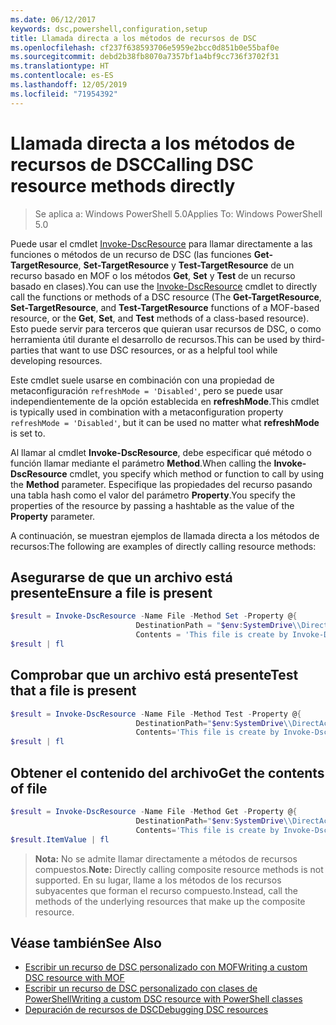 ```yaml
---
ms.date: 06/12/2017
keywords: dsc,powershell,configuration,setup
title: Llamada directa a los métodos de recursos de DSC
ms.openlocfilehash: cf237f638593706e5959e2bcc0d851b0e55baf0e
ms.sourcegitcommit: debd2b38fb8070a7357bf1a4bf9cc736f3702f31
ms.translationtype: HT
ms.contentlocale: es-ES
ms.lasthandoff: 12/05/2019
ms.locfileid: "71954392"
---
```

# <a name="calling-dsc-resource-methods-directly"></a><span data-ttu-id="99aa7-103">Llamada directa a los métodos de recursos de DSC</span><span class="sxs-lookup"><span data-stu-id="99aa7-103">Calling DSC resource methods directly</span></span>

><span data-ttu-id="99aa7-104">Se aplica a: Windows PowerShell 5.0</span><span class="sxs-lookup"><span data-stu-id="99aa7-104">Applies To: Windows PowerShell 5.0</span></span>

<span data-ttu-id="99aa7-105">Puede usar el cmdlet [Invoke-DscResource](/powershell/module/PSDesiredStateConfiguration/Invoke-DscResource) para llamar directamente a las funciones o métodos de un recurso de DSC (las funciones **Get-TargetResource**, **Set-TargetResource** y **Test-TargetResource** de un recurso basado en MOF o los métodos **Get**, **Set** y **Test** de un recurso basado en clases).</span><span class="sxs-lookup"><span data-stu-id="99aa7-105">You can use the [Invoke-DscResource](/powershell/module/PSDesiredStateConfiguration/Invoke-DscResource) cmdlet to directly call the functions or methods of a DSC resource (The **Get-TargetResource**, **Set-TargetResource**, and **Test-TargetResource** functions of a MOF-based resource, or the **Get**, **Set**, and **Test** methods of a class-based resource).</span></span>
<span data-ttu-id="99aa7-106">Esto puede servir para terceros que quieran usar recursos de DSC, o como herramienta útil durante el desarrollo de recursos.</span><span class="sxs-lookup"><span data-stu-id="99aa7-106">This can be used by third-parties that want to use DSC resources, or as a helpful tool while developing resources.</span></span>

<span data-ttu-id="99aa7-107">Este cmdlet suele usarse en combinación con una propiedad de metaconfiguración `refreshMode = 'Disabled'`, pero se puede usar independientemente de la opción establecida en **refreshMode**.</span><span class="sxs-lookup"><span data-stu-id="99aa7-107">This cmdlet is typically used in combination with a metaconfiguration property `refreshMode = 'Disabled'`, but it can be used no matter what **refreshMode** is set to.</span></span>

<span data-ttu-id="99aa7-108">Al llamar al cmdlet **Invoke-DscResource**, debe especificar qué método o función llamar mediante el parámetro **Method**.</span><span class="sxs-lookup"><span data-stu-id="99aa7-108">When calling the **Invoke-DscResource** cmdlet, you specify which method or function to call by using the **Method** parameter.</span></span> <span data-ttu-id="99aa7-109">Especifique las propiedades del recurso pasando una tabla hash como el valor del parámetro **Property**.</span><span class="sxs-lookup"><span data-stu-id="99aa7-109">You specify the properties of the resource by passing a hashtable as the value of the **Property** parameter.</span></span>

<span data-ttu-id="99aa7-110">A continuación, se muestran ejemplos de llamada directa a los métodos de recursos:</span><span class="sxs-lookup"><span data-stu-id="99aa7-110">The following are examples of directly calling resource methods:</span></span>

## <a name="ensure-a-file-is-present"></a><span data-ttu-id="99aa7-111">Asegurarse de que un archivo está presente</span><span class="sxs-lookup"><span data-stu-id="99aa7-111">Ensure a file is present</span></span>

```powershell
$result = Invoke-DscResource -Name File -Method Set -Property @{
                            DestinationPath = "$env:SystemDrive\\DirectAccess.txt";
                            Contents = 'This file is create by Invoke-DscResource'} -Verbose
$result | fl
```

## <a name="test-that-a-file-is-present"></a><span data-ttu-id="99aa7-112">Comprobar que un archivo está presente</span><span class="sxs-lookup"><span data-stu-id="99aa7-112">Test that a file is present</span></span>

```powershell
$result = Invoke-DscResource -Name File -Method Test -Property @{
                            DestinationPath="$env:SystemDrive\\DirectAccess.txt";
                            Contents='This file is create by Invoke-DscResource'} -Verbose
$result | fl
```

## <a name="get-the-contents-of-file"></a><span data-ttu-id="99aa7-113">Obtener el contenido del archivo</span><span class="sxs-lookup"><span data-stu-id="99aa7-113">Get the contents of file</span></span>

```powershell
$result = Invoke-DscResource -Name File -Method Get -Property @{
                            DestinationPath="$env:SystemDrive\\DirectAccess.txt";
                            Contents='This file is create by Invoke-DscResource'} -Verbose
$result.ItemValue | fl
```

><span data-ttu-id="99aa7-114">**Nota:** No se admite llamar directamente a métodos de recursos compuestos.</span><span class="sxs-lookup"><span data-stu-id="99aa7-114">**Note:** Directly calling composite resource methods is not supported.</span></span> <span data-ttu-id="99aa7-115">En su lugar, llame a los métodos de los recursos subyacentes que forman el recurso compuesto.</span><span class="sxs-lookup"><span data-stu-id="99aa7-115">Instead, call the methods of the underlying resources that make up the composite resource.</span></span>

## <a name="see-also"></a><span data-ttu-id="99aa7-116">Véase también</span><span class="sxs-lookup"><span data-stu-id="99aa7-116">See Also</span></span>
- [<span data-ttu-id="99aa7-117">Escribir un recurso de DSC personalizado con MOF</span><span class="sxs-lookup"><span data-stu-id="99aa7-117">Writing a custom DSC resource with MOF</span></span>](../resources/authoringResourceMOF.md)
- [<span data-ttu-id="99aa7-118">Escribir un recurso de DSC personalizado con clases de PowerShell</span><span class="sxs-lookup"><span data-stu-id="99aa7-118">Writing a custom DSC resource with PowerShell classes</span></span>](../resources/authoringResourceClass.md)
- [<span data-ttu-id="99aa7-119">Depuración de recursos de DSC</span><span class="sxs-lookup"><span data-stu-id="99aa7-119">Debugging DSC resources</span></span>](../troubleshooting/debugResource.md)